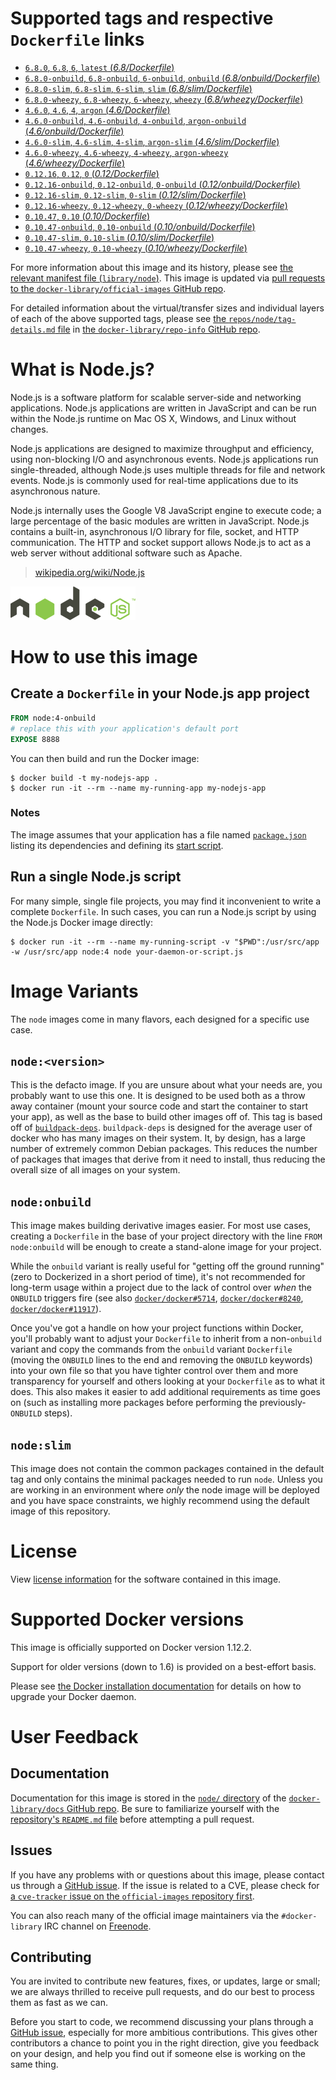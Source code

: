 # Supported tags and respective `Dockerfile` links

-	[`6.8.0`, `6.8`, `6`, `latest` (*6.8/Dockerfile*)](https://github.com/nodejs/docker-node/blob/f3c3821591765ad0727bdde2cb98f41dc1b9b4b9/6.8/Dockerfile)
-	[`6.8.0-onbuild`, `6.8-onbuild`, `6-onbuild`, `onbuild` (*6.8/onbuild/Dockerfile*)](https://github.com/nodejs/docker-node/blob/f3c3821591765ad0727bdde2cb98f41dc1b9b4b9/6.8/onbuild/Dockerfile)
-	[`6.8.0-slim`, `6.8-slim`, `6-slim`, `slim` (*6.8/slim/Dockerfile*)](https://github.com/nodejs/docker-node/blob/f3c3821591765ad0727bdde2cb98f41dc1b9b4b9/6.8/slim/Dockerfile)
-	[`6.8.0-wheezy`, `6.8-wheezy`, `6-wheezy`, `wheezy` (*6.8/wheezy/Dockerfile*)](https://github.com/nodejs/docker-node/blob/f3c3821591765ad0727bdde2cb98f41dc1b9b4b9/6.8/wheezy/Dockerfile)
-	[`4.6.0`, `4.6`, `4`, `argon` (*4.6/Dockerfile*)](https://github.com/nodejs/docker-node/blob/4029a8f71920e1e23efa79602167014f9c325ba0/4.6/Dockerfile)
-	[`4.6.0-onbuild`, `4.6-onbuild`, `4-onbuild`, `argon-onbuild` (*4.6/onbuild/Dockerfile*)](https://github.com/nodejs/docker-node/blob/4029a8f71920e1e23efa79602167014f9c325ba0/4.6/onbuild/Dockerfile)
-	[`4.6.0-slim`, `4.6-slim`, `4-slim`, `argon-slim` (*4.6/slim/Dockerfile*)](https://github.com/nodejs/docker-node/blob/4029a8f71920e1e23efa79602167014f9c325ba0/4.6/slim/Dockerfile)
-	[`4.6.0-wheezy`, `4.6-wheezy`, `4-wheezy`, `argon-wheezy` (*4.6/wheezy/Dockerfile*)](https://github.com/nodejs/docker-node/blob/4029a8f71920e1e23efa79602167014f9c325ba0/4.6/wheezy/Dockerfile)
-	[`0.12.16`, `0.12`, `0` (*0.12/Dockerfile*)](https://github.com/nodejs/docker-node/blob/4029a8f71920e1e23efa79602167014f9c325ba0/0.12/Dockerfile)
-	[`0.12.16-onbuild`, `0.12-onbuild`, `0-onbuild` (*0.12/onbuild/Dockerfile*)](https://github.com/nodejs/docker-node/blob/4029a8f71920e1e23efa79602167014f9c325ba0/0.12/onbuild/Dockerfile)
-	[`0.12.16-slim`, `0.12-slim`, `0-slim` (*0.12/slim/Dockerfile*)](https://github.com/nodejs/docker-node/blob/4029a8f71920e1e23efa79602167014f9c325ba0/0.12/slim/Dockerfile)
-	[`0.12.16-wheezy`, `0.12-wheezy`, `0-wheezy` (*0.12/wheezy/Dockerfile*)](https://github.com/nodejs/docker-node/blob/4029a8f71920e1e23efa79602167014f9c325ba0/0.12/wheezy/Dockerfile)
-	[`0.10.47`, `0.10` (*0.10/Dockerfile*)](https://github.com/nodejs/docker-node/blob/4029a8f71920e1e23efa79602167014f9c325ba0/0.10/Dockerfile)
-	[`0.10.47-onbuild`, `0.10-onbuild` (*0.10/onbuild/Dockerfile*)](https://github.com/nodejs/docker-node/blob/4029a8f71920e1e23efa79602167014f9c325ba0/0.10/onbuild/Dockerfile)
-	[`0.10.47-slim`, `0.10-slim` (*0.10/slim/Dockerfile*)](https://github.com/nodejs/docker-node/blob/4029a8f71920e1e23efa79602167014f9c325ba0/0.10/slim/Dockerfile)
-	[`0.10.47-wheezy`, `0.10-wheezy` (*0.10/wheezy/Dockerfile*)](https://github.com/nodejs/docker-node/blob/4029a8f71920e1e23efa79602167014f9c325ba0/0.10/wheezy/Dockerfile)

For more information about this image and its history, please see [the relevant manifest file (`library/node`)](https://github.com/docker-library/official-images/blob/master/library/node). This image is updated via [pull requests to the `docker-library/official-images` GitHub repo](https://github.com/docker-library/official-images/pulls?q=label%3Alibrary%2Fnode).

For detailed information about the virtual/transfer sizes and individual layers of each of the above supported tags, please see [the `repos/node/tag-details.md` file](https://github.com/docker-library/repo-info/blob/master/repos/node/tag-details.md) in [the `docker-library/repo-info` GitHub repo](https://github.com/docker-library/repo-info).

# What is Node.js?

Node.js is a software platform for scalable server-side and networking applications. Node.js applications are written in JavaScript and can be run within the Node.js runtime on Mac OS X, Windows, and Linux without changes.

Node.js applications are designed to maximize throughput and efficiency, using non-blocking I/O and asynchronous events. Node.js applications run single-threaded, although Node.js uses multiple threads for file and network events. Node.js is commonly used for real-time applications due to its asynchronous nature.

Node.js internally uses the Google V8 JavaScript engine to execute code; a large percentage of the basic modules are written in JavaScript. Node.js contains a built-in, asynchronous I/O library for file, socket, and HTTP communication. The HTTP and socket support allows Node.js to act as a web server without additional software such as Apache.

> [wikipedia.org/wiki/Node.js](https://en.wikipedia.org/wiki/Node.js)

![logo](https://raw.githubusercontent.com/docker-library/docs/01c12653951b2fe592c1f93a13b4e289ada0e3a1/node/logo.png)

# How to use this image

## Create a `Dockerfile` in your Node.js app project

```dockerfile
FROM node:4-onbuild
# replace this with your application's default port
EXPOSE 8888
```

You can then build and run the Docker image:

```console
$ docker build -t my-nodejs-app .
$ docker run -it --rm --name my-running-app my-nodejs-app
```

### Notes

The image assumes that your application has a file named [`package.json`](https://docs.npmjs.com/files/package.json) listing its dependencies and defining its [start script](https://docs.npmjs.com/misc/scripts#default-values).

## Run a single Node.js script

For many simple, single file projects, you may find it inconvenient to write a complete `Dockerfile`. In such cases, you can run a Node.js script by using the Node.js Docker image directly:

```console
$ docker run -it --rm --name my-running-script -v "$PWD":/usr/src/app -w /usr/src/app node:4 node your-daemon-or-script.js
```

# Image Variants

The `node` images come in many flavors, each designed for a specific use case.

## `node:<version>`

This is the defacto image. If you are unsure about what your needs are, you probably want to use this one. It is designed to be used both as a throw away container (mount your source code and start the container to start your app), as well as the base to build other images off of. This tag is based off of [`buildpack-deps`](https://registry.hub.docker.com/_/buildpack-deps/). `buildpack-deps` is designed for the average user of docker who has many images on their system. It, by design, has a large number of extremely common Debian packages. This reduces the number of packages that images that derive from it need to install, thus reducing the overall size of all images on your system.

## `node:onbuild`

This image makes building derivative images easier. For most use cases, creating a `Dockerfile` in the base of your project directory with the line `FROM node:onbuild` will be enough to create a stand-alone image for your project.

While the `onbuild` variant is really useful for "getting off the ground running" (zero to Dockerized in a short period of time), it's not recommended for long-term usage within a project due to the lack of control over *when* the `ONBUILD` triggers fire (see also [`docker/docker#5714`](https://github.com/docker/docker/issues/5714), [`docker/docker#8240`](https://github.com/docker/docker/issues/8240), [`docker/docker#11917`](https://github.com/docker/docker/issues/11917)).

Once you've got a handle on how your project functions within Docker, you'll probably want to adjust your `Dockerfile` to inherit from a non-`onbuild` variant and copy the commands from the `onbuild` variant `Dockerfile` (moving the `ONBUILD` lines to the end and removing the `ONBUILD` keywords) into your own file so that you have tighter control over them and more transparency for yourself and others looking at your `Dockerfile` as to what it does. This also makes it easier to add additional requirements as time goes on (such as installing more packages before performing the previously-`ONBUILD` steps).

## `node:slim`

This image does not contain the common packages contained in the default tag and only contains the minimal packages needed to run `node`. Unless you are working in an environment where *only* the node image will be deployed and you have space constraints, we highly recommend using the default image of this repository.

# License

View [license information](https://github.com/joyent/node/blob/master/LICENSE) for the software contained in this image.

# Supported Docker versions

This image is officially supported on Docker version 1.12.2.

Support for older versions (down to 1.6) is provided on a best-effort basis.

Please see [the Docker installation documentation](https://docs.docker.com/installation/) for details on how to upgrade your Docker daemon.

# User Feedback

## Documentation

Documentation for this image is stored in the [`node/` directory](https://github.com/docker-library/docs/tree/master/node) of the [`docker-library/docs` GitHub repo](https://github.com/docker-library/docs). Be sure to familiarize yourself with the [repository's `README.md` file](https://github.com/docker-library/docs/blob/master/README.md) before attempting a pull request.

## Issues

If you have any problems with or questions about this image, please contact us through a [GitHub issue](https://github.com/nodejs/docker-node/issues). If the issue is related to a CVE, please check for [a `cve-tracker` issue on the `official-images` repository first](https://github.com/docker-library/official-images/issues?q=label%3Acve-tracker).

You can also reach many of the official image maintainers via the `#docker-library` IRC channel on [Freenode](https://freenode.net).

## Contributing

You are invited to contribute new features, fixes, or updates, large or small; we are always thrilled to receive pull requests, and do our best to process them as fast as we can.

Before you start to code, we recommend discussing your plans through a [GitHub issue](https://github.com/nodejs/docker-node/issues), especially for more ambitious contributions. This gives other contributors a chance to point you in the right direction, give you feedback on your design, and help you find out if someone else is working on the same thing.
